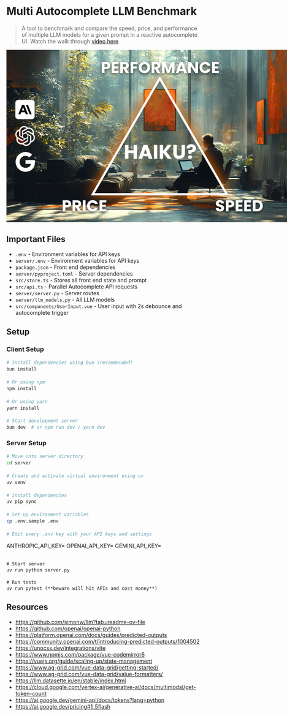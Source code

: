 # Multi Autocomplete LLM Benchmark
> A tool to benchmark and compare the speed, price, and performance of multiple LLM models for a given prompt in a reactive autocomplete UI.
> Watch the walk through [video here](https://youtu.be/1ObiaSiA8BQ)

<img src="./images/pick-two.png" alt="pick-two" style="max-width: 800px;">

## Important Files
- `.env` - Environment variables for API keys
- `server/.env` - Environment variables for API keys
- `package.json` - Front end dependencies
- `server/pyproject.toml` - Server dependencies
- `src/store.ts` - Stores all front end state and prompt
- `src/api.ts` - Parallel Autocomplete API requests
- `server/server.py` - Server routes
- `server/llm_models.py` - All LLM models
- `src/components/UserInput.vue` - User input with 2s debounce and autocomplete trigger

## Setup

### Client Setup
```bash
# Install dependencies using bun (recommended)
bun install

# Or using npm
npm install

# Or using yarn
yarn install

# Start development server
bun dev  # or npm run dev / yarn dev
```

### Server Setup
```bash
# Move into server directory
cd server

# Create and activate virtual environment using uv
uv venv

# Install dependencies
uv pip sync

# Set up environment variables
cp .env.sample .env

# Edit every .env key with your API keys and settings
```
ANTHROPIC_API_KEY=
OPENAI_API_KEY=
GEMINI_API_KEY=
```

# Start server
uv run python server.py

# Run tests
uv run pytest (**beware will hit APIs and cost money**)
```

## Resources
- https://github.com/simonw/llm?tab=readme-ov-file
- https://github.com/openai/openai-python
- https://platform.openai.com/docs/guides/predicted-outputs
- https://community.openai.com/t/introducing-predicted-outputs/1004502
- https://unocss.dev/integrations/vite
- https://www.npmjs.com/package/vue-codemirror6
- https://vuejs.org/guide/scaling-up/state-management
- https://www.ag-grid.com/vue-data-grid/getting-started/
- https://www.ag-grid.com/vue-data-grid/value-formatters/
- https://llm.datasette.io/en/stable/index.html
- https://cloud.google.com/vertex-ai/generative-ai/docs/multimodal/get-token-count
- https://ai.google.dev/gemini-api/docs/tokens?lang=python
- https://ai.google.dev/pricing#1_5flash